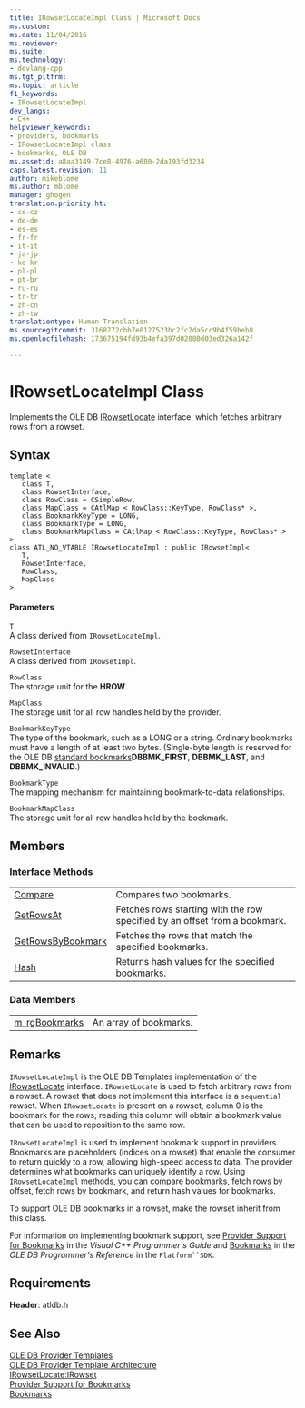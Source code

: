 ```yaml
---
title: IRowsetLocateImpl Class | Microsoft Docs
ms.custom: 
ms.date: 11/04/2016
ms.reviewer: 
ms.suite: 
ms.technology:
- devlang-cpp
ms.tgt_pltfrm: 
ms.topic: article
f1_keywords:
- IRowsetLocateImpl
dev_langs:
- C++
helpviewer_keywords:
- providers, bookmarks
- IRowsetLocateImpl class
- bookmarks, OLE DB
ms.assetid: a8aa3149-7ce8-4976-a680-2da193fd3234
caps.latest.revision: 11
author: mikeblome
ms.author: mblome
manager: ghogen
translation.priority.ht:
- cs-cz
- de-de
- es-es
- fr-fr
- it-it
- ja-jp
- ko-kr
- pl-pl
- pt-br
- ru-ru
- tr-tr
- zh-cn
- zh-tw
translationtype: Human Translation
ms.sourcegitcommit: 3168772cbb7e8127523bc2fc2da5cc9b4f59beb8
ms.openlocfilehash: 173675194fd93b4efa397d02000d03ed326a142f

---
```

# IRowsetLocateImpl Class
Implements the OLE DB [IRowsetLocate](https://msdn.microsoft.com/en-us/library/ms721190.aspx) interface, which fetches arbitrary rows from a rowset.  
  
## Syntax  
  
```  
template <  
   class T,   
   class RowsetInterface,   
   class RowClass = CSimpleRow,   
   class MapClass = CAtlMap < RowClass::KeyType, RowClass* >,   
   class BookmarkKeyType = LONG,   
   class BookmarkType = LONG,   
   class BookmarkMapClass = CAtlMap < RowClass::KeyType, RowClass* >  
>  
class ATL_NO_VTABLE IRowsetLocateImpl : public IRowsetImpl<  
   T,   
   RowsetInterface,   
   RowClass,   
   MapClass  
>  
```  
  
#### Parameters  
 `T`  
 A class derived from `IRowsetLocateImpl`.  
  
 `RowsetInterface`  
 A class derived from `IRowsetImpl`.  
  
 `RowClass`  
 The storage unit for the **HROW**.  
  
 `MapClass`  
 The storage unit for all row handles held by the provider.  
  
 `BookmarkKeyType`  
 The type of the bookmark, such as a LONG or a string. Ordinary bookmarks must have a length of at least two bytes. (Single-byte length is reserved for the OLE DB [standard bookmarks](https://msdn.microsoft.com/en-us/library/ms712954.aspx)**DBBMK_FIRST**, **DBBMK_LAST**, and **DBBMK_INVALID**.)  
  
 `BookmarkType`  
 The mapping mechanism for maintaining bookmark-to-data relationships.  
  
 `BookmarkMapClass`  
 The storage unit for all row handles held by the bookmark.  
  
## Members  
  
### Interface Methods  
  
|||  
|-|-|  
|[Compare](../../data/oledb/irowsetlocateimpl-compare.md)|Compares two bookmarks.|  
|[GetRowsAt](../../data/oledb/irowsetlocateimpl-getrowsat.md)|Fetches rows starting with the row specified by an offset from a bookmark.|  
|[GetRowsByBookmark](../../data/oledb/irowsetlocateimpl-getrowsbybookmark.md)|Fetches the rows that match the specified bookmarks.|  
|[Hash](../../data/oledb/irowsetlocateimpl-hash.md)|Returns hash values for the specified bookmarks.|  
  
### Data Members  
  
|||  
|-|-|  
|[m_rgBookmarks](../../data/oledb/irowsetlocateimpl-m-rgbookmarks.md)|An array of bookmarks.|  
  
## Remarks  
 `IRowsetLocateImpl` is the OLE DB Templates implementation of the [IRowsetLocate](https://msdn.microsoft.com/en-us/library/ms721190.aspx) interface. `IRowsetLocate` is used to fetch arbitrary rows from a rowset. A rowset that does not implement this interface is a `sequential` rowset. When `IRowsetLocate` is present on a rowset, column 0 is the bookmark for the rows; reading this column will obtain a bookmark value that can be used to reposition to the same row.  
  
 `IRowsetLocateImpl` is used to implement bookmark support in providers. Bookmarks are placeholders (indices on a rowset) that enable the consumer to return quickly to a row, allowing high-speed access to data. The provider determines what bookmarks can uniquely identify a row. Using `IRowsetLocateImpl` methods, you can compare bookmarks, fetch rows by offset, fetch rows by bookmark, and return hash values for bookmarks.  
  
 To support OLE DB bookmarks in a rowset, make the rowset inherit from this class.  
  
 For information on implementing bookmark support, see [Provider Support for Bookmarks](../../data/oledb/provider-support-for-bookmarks.md) in the *Visual C++ Programmer's Guide* and [Bookmarks](https://msdn.microsoft.com/en-us/library/ms709728.aspx) in the *OLE DB Programmer's Reference* in the `Platform``SDK`.  
  
## Requirements  
 **Header**: atldb.h  
  
## See Also  
 [OLE DB Provider Templates](../../data/oledb/ole-db-provider-templates-cpp.md)   
 [OLE DB Provider Template Architecture](../../data/oledb/ole-db-provider-template-architecture.md)   
 [IRowsetLocate:IRowset](https://msdn.microsoft.com/en-us/library/ms721190.aspx)   
 [Provider Support for Bookmarks](../../data/oledb/provider-support-for-bookmarks.md)   
 [Bookmarks](https://msdn.microsoft.com/en-us/library/ms709728.aspx)


<!--HONumber=Jan17_HO1-->


